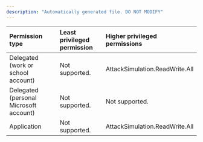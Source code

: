 ```yaml
---
description: "Automatically generated file. DO NOT MODIFY"
---
```


|Permission type|Least privileged permission|Higher privileged permissions|
|:---|:---|:---|
|Delegated (work or school account)|Not supported.|AttackSimulation.ReadWrite.All|
|Delegated (personal Microsoft account)|Not supported.|Not supported.|
|Application|Not supported.|AttackSimulation.ReadWrite.All|

